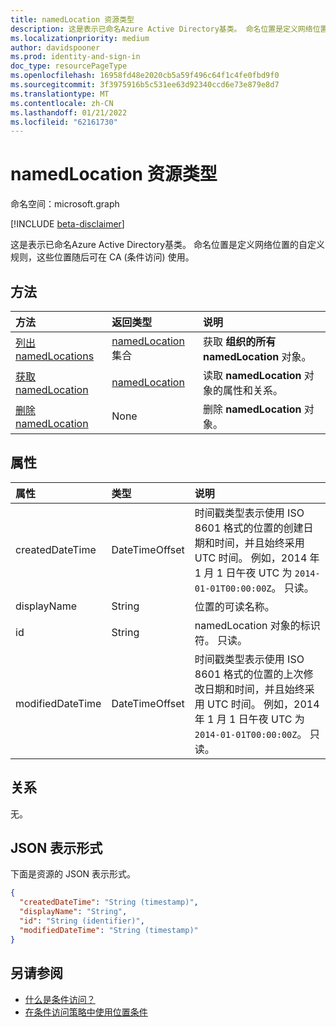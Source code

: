 ```yaml
---
title: namedLocation 资源类型
description: 这是表示已命名Azure Active Directory基类。 命名位置是定义网络位置的自定义规则，这些位置随后可在条件访问策略中使用。
ms.localizationpriority: medium
author: davidspooner
ms.prod: identity-and-sign-in
doc_type: resourcePageType
ms.openlocfilehash: 16958fd48e2020cb5a59f496c64f1c4fe0fbd9f0
ms.sourcegitcommit: 3f3975916b5c531ee63d92340ccd6e73e879e8d7
ms.translationtype: MT
ms.contentlocale: zh-CN
ms.lasthandoff: 01/21/2022
ms.locfileid: "62161730"
---
```

# <a name="namedlocation-resource-type"></a>namedLocation 资源类型

命名空间：microsoft.graph

[!INCLUDE [beta-disclaimer](../../includes/beta-disclaimer.md)]

这是表示已命名Azure Active Directory基类。 命名位置是定义网络位置的自定义规则，这些位置随后可在 CA (条件访问) 使用。

## <a name="methods"></a>方法

| 方法       | 返回类型 | 说明 |
|:-------------|:------------|:------------|
| [列出 namedLocations](../api/conditionalaccessroot-list-namedlocations.md) | [namedLocation](namedLocation.md) 集合 | 获取 **组织的所有 namedLocation** 对象。 |
| [获取 namedLocation](../api/namedlocation-get.md) | [namedLocation](namedlocation.md) | 读取 **namedLocation** 对象的属性和关系。 |
| [删除 namedLocation](../api/namedlocation-delete.md) | None | 删除 **namedLocation** 对象。 |

## <a name="properties"></a>属性

| 属性     | 类型        | 说明 |
|:-------------|:------------|:------------|
|createdDateTime|DateTimeOffset|时间戳类型表示使用 ISO 8601 格式的位置的创建日期和时间，并且始终采用 UTC 时间。 例如，2014 年 1 月 1 日午夜 UTC 为 `2014-01-01T00:00:00Z`。 只读。|
|displayName|String|位置的可读名称。|
|id|String|namedLocation 对象的标识符。 只读。|
|modifiedDateTime|DateTimeOffset|时间戳类型表示使用 ISO 8601 格式的位置的上次修改日期和时间，并且始终采用 UTC 时间。 例如，2014 年 1 月 1 日午夜 UTC 为 `2014-01-01T00:00:00Z`。 只读。|

## <a name="relationships"></a>关系

无。

## <a name="json-representation"></a>JSON 表示形式

下面是资源的 JSON 表示形式。

<!-- {
  "blockType": "resource",
  "optionalProperties": [

  ],
  "@odata.type": "microsoft.graph.namedLocation",
  "keyProperty": "id"
}-->

```json
{
  "createdDateTime": "String (timestamp)",
  "displayName": "String",
  "id": "String (identifier)",
  "modifiedDateTime": "String (timestamp)"
}
```

## <a name="see-also"></a>另请参阅

+ [什么是条件访问？](/azure/active-directory/conditional-access/overview)
+ [在条件访问策略中使用位置条件](/azure/active-directory/conditional-access/location-condition)


<!-- uuid: 16cd6b66-4b1a-43a1-adaf-3a886856ed98
2019-02-04 14:57:30 UTC -->
<!-- {
  "type": "#page.annotation",
  "description": "namedLocation resource",
  "keywords": "",
  "section": "documentation",
  "tocPath": ""
}-->


